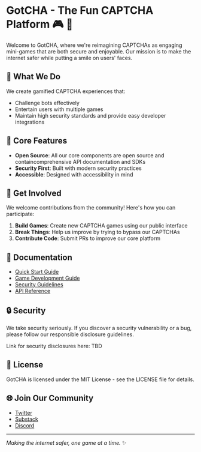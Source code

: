 # GotCHA - The Fun CAPTCHA Platform 🎮 🤖

Welcome to GotCHA, where we're reimagining CAPTCHAs as engaging mini-games that are both secure and enjoyable. Our mission is to make the internet safer while putting a smile on users' faces.

## 🎯 What We Do

We create gamified CAPTCHA experiences that:
- Challenge bots effectively
- Entertain users with multiple games
- Maintain high security standards and provide easy developer integrations

## 🌟 Core Features

- **Open Source**: All our core components are open source and containcomprehensive API documentation and SDKs
- **Security First**: Built with modern security practices
- **Accessible**: Designed with accessibility in mind

## 🤝 Get Involved

We welcome contributions from the community! Here's how you can participate:

1. **Build Games**: Create new CAPTCHA games using our public interface
2. **Break Things**: Help us improve by trying to bypass our CAPTCHAs
3. **Contribute Code**: Submit PRs to improve our core platform


## 📖 Documentation

- [Quick Start Guide](docs/quickstart.md)
- [Game Development Guide](docs/game-dev.md)
- [Security Guidelines](docs/game-dev.md)
- [API Reference](docs/game-dev.md)


## 🔒 Security

We take security seriously. If you discover a security vulnerability or a bug, please follow our responsible disclosure guidelines.

Link for security disclosures here: TBD

## 📜 License
GotCHA is licensed under the MIT License - see the LICENSE file for details.

## 🌐 Join Our Community



- [Twitter](https://www.x.com/GotCHA_Labs)
- [Substack](https://g0tcha.substack.com/)
- [Discord](https://www.x.com/GotCHA_Labs)


---

*Making the internet safer, one game at a time.* ✨
